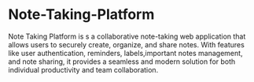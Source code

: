 # Note-Taking-Platform
Note Taking Platform is s a collaborative note-taking web application that allows users to securely create, organize, and share notes. With features like user authentication, reminders, labels,important notes management, and note sharing, it provides a seamless and modern solution for both individual productivity and team collaboration.
